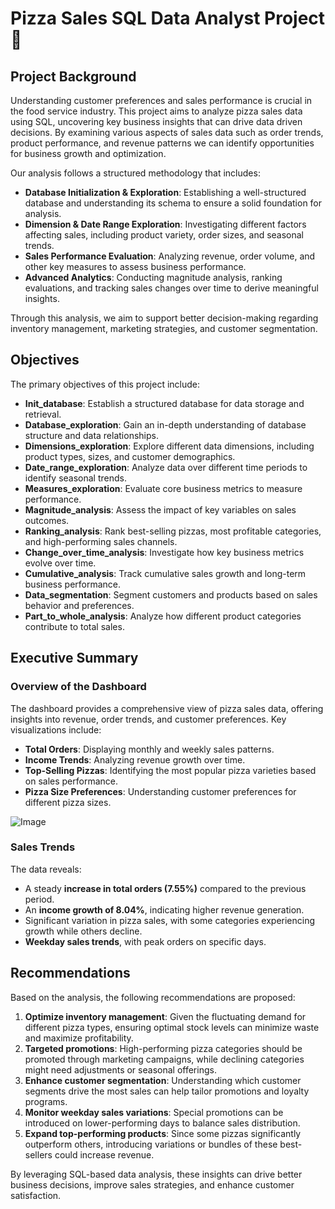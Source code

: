 # Pizza Sales SQL Data Analyst Project🍕

## Project Background 
Understanding customer preferences and sales performance is crucial in the food service industry. This project aims to analyze pizza sales data using SQL, uncovering key business insights that can drive data driven decisions. By examining various aspects of sales data such as order trends, product performance, and revenue patterns we can identify opportunities for business growth and optimization.

Our analysis follows a structured methodology that includes:

- **Database Initialization & Exploration**: Establishing a well-structured database and understanding its schema to ensure a solid foundation for analysis.  
- **Dimension & Date Range Exploration**: Investigating different factors affecting sales, including product variety, order sizes, and seasonal trends.  
- **Sales Performance Evaluation**: Analyzing revenue, order volume, and other key measures to assess business performance.  
- **Advanced Analytics**: Conducting magnitude analysis, ranking evaluations, and tracking sales changes over time to derive meaningful insights.  

Through this analysis, we aim to support better decision-making regarding inventory management, marketing strategies, and customer segmentation.

## Objectives
The primary objectives of this project include:

- **Init_database**: Establish a structured database for data storage and retrieval.
- **Database_exploration**: Gain an in-depth understanding of database structure and data relationships.
- **Dimensions_exploration**: Explore different data dimensions, including product types, sizes, and customer demographics.
- **Date_range_exploration**: Analyze data over different time periods to identify seasonal trends.
- **Measures_exploration**: Evaluate core business metrics to measure performance.
- **Magnitude_analysis**: Assess the impact of key variables on sales outcomes.
- **Ranking_analysis**: Rank best-selling pizzas, most profitable categories, and high-performing sales channels.
- **Change_over_time_analysis**: Investigate how key business metrics evolve over time.
- **Cumulative_analysis**: Track cumulative sales growth and long-term business performance.
- **Data_segmentation**: Segment customers and products based on sales behavior and preferences.
- **Part_to_whole_analysis**: Analyze how different product categories contribute to total sales.

## Executive Summary

### Overview of the Dashboard
The dashboard provides a comprehensive view of pizza sales data, offering insights into revenue, order trends, and customer preferences. Key visualizations include:
- **Total Orders**: Displaying monthly and weekly sales patterns.
- **Income Trends**: Analyzing revenue growth over time.
- **Top-Selling Pizzas**: Identifying the most popular pizza varieties based on sales performance.
- **Pizza Size Preferences**: Understanding customer preferences for different pizza sizes.


![Image](https://github.com/user-attachments/assets/e728ad42-83bf-4fd6-9b84-f3dbc599ae35)


### Sales Trends
The data reveals:
- A steady **increase in total orders (7.55%)** compared to the previous period.
- An **income growth of 8.04%**, indicating higher revenue generation.
- Significant variation in pizza sales, with some categories experiencing growth while others decline.
- **Weekday sales trends**, with peak orders on specific days.

## Recommendations
Based on the analysis, the following recommendations are proposed:
1. **Optimize inventory management**: Given the fluctuating demand for different pizza types, ensuring optimal stock levels can minimize waste and maximize profitability.
2. **Targeted promotions**: High-performing pizza categories should be promoted through marketing campaigns, while declining categories might need adjustments or seasonal offerings.
3. **Enhance customer segmentation**: Understanding which customer segments drive the most sales can help tailor promotions and loyalty programs.
4. **Monitor weekday sales variations**: Special promotions can be introduced on lower-performing days to balance sales distribution.
5. **Expand top-performing products**: Since some pizzas significantly outperform others, introducing variations or bundles of these best-sellers could increase revenue.

By leveraging SQL-based data analysis, these insights can drive better business decisions, improve sales strategies, and enhance customer satisfaction.

